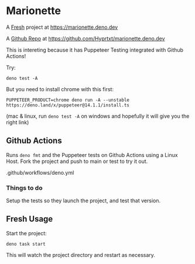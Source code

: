 # Marionette

A [Fresh](https://fresh.deno.dev) project at https://marionette.deno.dev

A [Github Repo](https://github.com/Hyprtxt/marionette.deno.dev) at https://github.com/Hyprtxt/marionette.deno.dev

This is intereting because it has Puppeteer Testing integrated with Github
Actions!

Try:

```
deno test -A
```

But you need to install chrome with this first:

```
PUPPETEER_PRODUCT=chrome deno run -A --unstable https://deno.land/x/puppeteer@14.1.1/install.ts
```

(mac & linux, run `deno test -A` on windows and hopefully it will give you the
right link)

## Github Actions

Runs `deno fmt` and the Puppeteer tests on Github Actions using a Linux Host.
Fork the project and push to main or test to try it out.

.github/workflows/deno.yml

### Things to do

Setup the tests so they launch the project, and test that version.

## Fresh Usage

Start the project:

```
deno task start
```

This will watch the project directory and restart as necessary.
